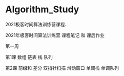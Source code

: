 # Algorithm_Study
2021极客时间算法训练营课程.

2021年极客时间算法训练营 
课程笔记 和 课后作业

第一周

第1课 
数组  链表   栈    队列  

第2课
前缀和 差分  双指针扫描   滑动窗口   单调栈   单调队列
